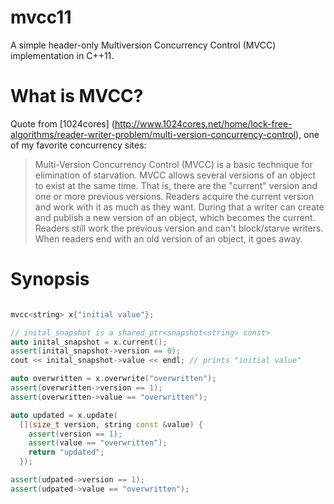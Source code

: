 mvcc11
======

A simple header-only Multiversion Concurrency Control (MVCC) implementation in C++11.

What is MVCC?
=============

Quote from [1024cores] (http://www.1024cores.net/home/lock-free-algorithms/reader-writer-problem/multi-version-concurrency-control), one of my favorite concurrency sites:

> Multi-Version Concurrency Control (MVCC) is a basic technique for elimination of starvation. MVCC allows several versions of an object to exist at the same time. That is, there are the "current" version and one or more previous versions. Readers acquire the current version and work with it as much as they want. During that a writer can create and publish a new version of an object, which becomes the current. Readers still work the previous version and can't block/starve writers. When readers end with an old version of an object, it goes away.


Synopsis
========
```C++

mvcc<string> x{"initial value"};

// inital_snapshot is a shared_ptr<snapshot<string> const>
auto inital_snapshot = x.current();
assert(inital_snapshot->version == 0);
cout << inital_snapshot->value << endl; // prints "initial value"

auto overwritten = x.overwrite("overwritten");
assert(overwritten->version == 1);
assert(overwritten->value == "overwritten");

auto updated = x.update(
  [](size_t version, string const &value) {
    assert(version == 1);
    assert(value == "overwritten");
    return "updated";
  });

assert(udpated->version == 1);
assert(udpated->value == "overwritten");
```
